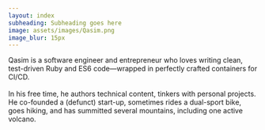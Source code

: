 ```yaml
---
layout: index
subheading: Subheading goes here
image: assets/images/Qasim.png
image_blur: 15px
---
```


Qasim is a software engineer and entrepreneur who loves writing clean, test-driven Ruby and ES6 code—wrapped in perfectly crafted containers for CI/CD. 
\
\
In his free time, he authors technical content, tinkers with personal projects. He co-founded a (defunct) start-up, sometimes rides a dual-sport bike, goes hiking, and has summitted several mountains, including one active volcano.